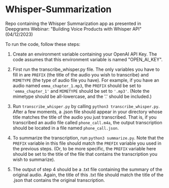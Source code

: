 # Whisper-Summarization
Repo containing the Whisper Summarization app as presented in Deepgrams Webinar: "Building Voice Products with Whisper API" (04/12/2023)

To run the code, follow these steps:

1. Create an environment variable containing your OpenAI API Key. The code assumes that this environment variable is named "OPEN_AI_KEY".

2. First run the transcribe_whisper.py file. The only variables you have to fill in are `PREFIX` (the title of the audio you wish to transcribe) and `MIMETYPE` (the type of audio file you have). For example, if you have an audio named `emma_chapter_1.mp3`, the `PREFIX` should be set to `'emma_chapter_1'` and `MIMETYPE` should be set to `'.mp3'`. (Note the mimetype should be all-lowercase, and the '.' should be included.)

3. Run `transcribe_whisper.py` by calling `python3 transcribe_whisper.py`. After a few moments, a .json file should appear in your directory whose title matches the title of the audio you just transcribed. That is, if you transcribed an audio file called `phone_call.m4a`, the output transcription should be located in a file named `phone_call.json`.

4. To summarize the transcription, run `python3 summarize.py`. Note that the `PREFIX` variable in this file should match the `PREFIX` variable you used in the previous steps. (Or, to be more specific, the `PREFIX` variable here should be set to the title of the file that contains the transcription you wish to summarize).

5. The output of step 4 should be a .txt file containing the summary of the original audio. Again, the title of this .txt file should match the title of the .json that contains the original transcription.
